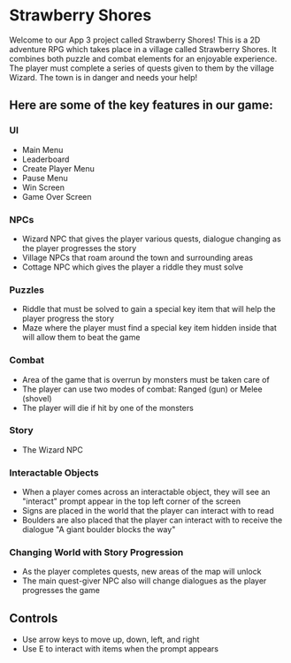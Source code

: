 # Strawberry Shores

Welcome to our App 3 project called Strawberry Shores!
This is a 2D adventure RPG which takes place in a village called Strawberry Shores. It combines both puzzle and combat elements for an enjoyable experience. The player must complete a series of quests given to them by the village Wizard. 
The town is in danger and needs your help!

## Here are some of the key features in our game:

### UI
- Main Menu
- Leaderboard
- Create Player Menu
- Pause Menu
- Win Screen
- Game Over Screen
### NPCs
- Wizard NPC that gives the player various quests, dialogue changing as the player progresses the story
- Village NPCs that roam around the town and surrounding areas
- Cottage NPC which gives the player a riddle they must solve
### Puzzles
- Riddle that must be solved to gain a special key item that will help the player progress the story
- Maze where the player must find a special key item hidden inside that will allow them to beat the game
### Combat
- Area of the game that is overrun by monsters must be taken care of
- The player can use two modes of combat: Ranged (gun) or Melee (shovel)
- The player will die if hit by one of the monsters
### Story
- The Wizard NPC
### Interactable Objects
- When a player comes across an interactable object, they will see an "interact" prompt appear in the top left corner of the screen
- Signs are placed in the world that the player can interact with to read
- Boulders are also placed that the player can interact with to receive the dialogue "A giant boulder blocks the way"
### Changing World with Story Progression
- As the player completes quests, new areas of the map will unlock
- The main quest-giver NPC also will change dialogues as the player progresses the game

## Controls
- Use arrow keys to move up, down, left, and right
- Use E to interact with items when the prompt appears
  

